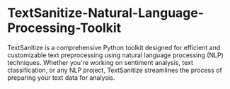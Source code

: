 # TextSanitize-Natural-Language-Processing-Toolkit
TextSanitize is a comprehensive Python toolkit designed for efficient and customizable text preprocessing using natural language processing (NLP) techniques. Whether you're working on sentiment analysis, text classification, or any NLP project, TextSanitize streamlines the process of preparing your text data for analysis.
